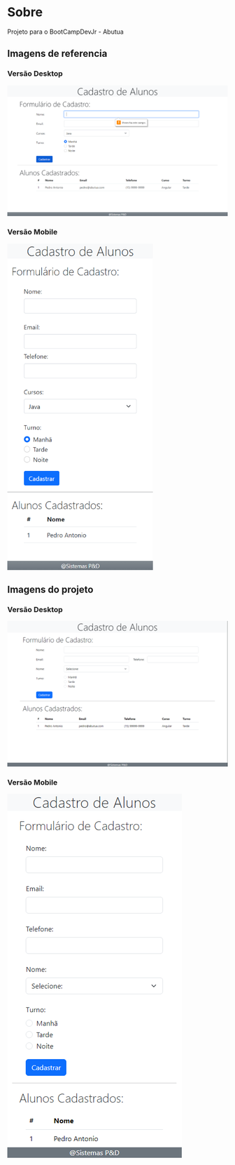 # Sobre
Projeto para o BootCampDevJr - Abutua
## Imagens de referencia
### Versão Desktop
![Imagem para referencia da versão desktop](/assets/referenciaDesktop.png "Imagem para referencia da versão desktop")

### Versão Mobile
![Imagem para referencia da versão mobile](/assets/referenciaMobile.png "Imagem para referencia da versão mobile")

## Imagens do projeto
### Versão Desktop
![Imagem da versão desktop](/assets/desktop.png "Imagem da versão desktop")

### Versão Mobile
![Imagem da versão mobile](/assets/mobile.png "Imagem da versão mobile")